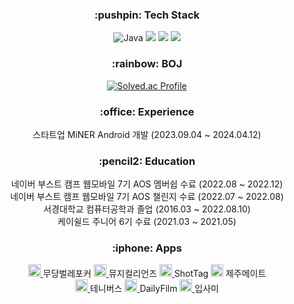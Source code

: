 
<div align=center> 

<h3>:pushpin: Tech Stack</h3>

<img alt="Java" src="https://img.shields.io/badge/Java-007396?style=flat&logo=Java&logoColor=white"> <img src="https://img.shields.io/badge/Kotlin-7F52FF?style=flat&logo=Kotlin&logoColor=white"> <img src="https://img.shields.io/badge/IntelliJ-000000?style=flat&logo=IntelliJ IDEA&logoColor=white"> <img src="https://img.shields.io/badge/Android-3DDC84?style=flat&logo=Android&logoColor=white">

<h3>:rainbow: BOJ</h3>

[![Solved.ac Profile](http://mazassumnida.wtf/api/v2/generate_badge?boj=djskal3745)](https://solved.ac/djskal3745/)

<h3>:office: Experience</h3>

스타트업 MiNER Android 개발 (2023.09.04 ~ 2024.04.12)

<h3>:pencil2: Education</h3>

네이버 부스트 캠프 웹모바일 7기 AOS 멤버쉽 수료 (2022.08 ~ 2022.12)</br>
네이버 부스트 캠프 웹모바일 7기 AOS 챌린지 수료 (2022.07 ~ 2022.08)</br>
서경대학교 컴퓨터공학과 졸업 (2016.03 ~ 2022.08.10)</br>
케이쉴드 주니어 6기 수료 (2021.03 ~ 2021.05)

<h3>:iphone: Apps</h3>

<a href="https://play.google.com/store/apps/details?id=com.indecoode.ladybug">
  <img src ="https://github.com/user-attachments/assets/c6555b4a-2daa-4e5a-95f5-e8169c5e0183" width="20" height="20">
</a>
무당벌레포커
<a href="https://play.google.com/store/apps/details?id=io.minerinc.musicalians"><img src ="https://github.com/user-attachments/assets/f36ce414-a371-4d57-b268-924ed2ca69d3" width="20" height="20"> </a> 뮤지컬리언즈
<a href="https://play.google.com/store/apps/details?id=io.minerinc.shotag&pli=1"><img src ="https://github.com/user-attachments/assets/90dd1270-572f-40af-9621-cd226b96cb1f" width="20" height="20"> </a> ShotTag
<a href="https://play.google.com/store/apps/details?id=com.indecode.jejumate"><img src ="https://github.com/user-attachments/assets/1388fbba-a0d4-4610-b455-874e808d6254" width="20" height="20"></a> 제주메이트
</br>
<a href="https://play.google.com/store/search?q=%ED%85%8C%EB%8B%88%EB%B2%84%EC%8A%A4&c=apps"><img src ="https://github.com/user-attachments/assets/1b7d60b4-3c30-4199-be0a-19cfa0a73417" width="20" height="20"> </a> 테니버스
<a href="https://play.google.com/store/apps/details?id=com.boostcamp.dailyfilm&hl=ko"><img src ="https://github.com/user-attachments/assets/6231d2c9-cc2c-4b9c-992d-1277c80a398c" width="20" height="20"> </a> DailyFilm
<a href="https://play.google.com/store/search?q=%EC%9E%85%EC%82%AC%EB%AF%B8&c=apps"><img src ="https://github.com/user-attachments/assets/cf5a9eb7-3f40-44d8-a41f-4de72ffe4045" width="20" height="20"> </a> 입사미

</div>
